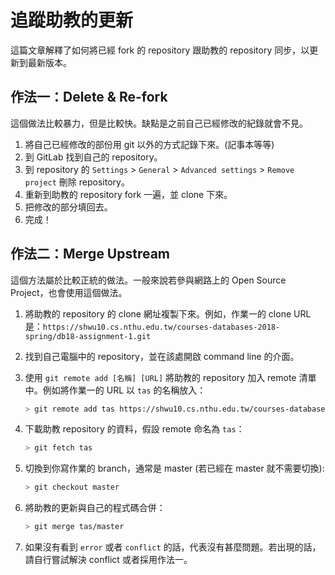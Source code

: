 # 追蹤助教的更新

這篇文章解釋了如何將已經 fork 的 repository 跟助教的 repository 同步，以更新到最新版本。

## 作法一：Delete & Re-fork

這個做法比較暴力，但是比較快。缺點是之前自己已經修改的紀錄就會不見。

1. 將自己已經修改的部份用 git 以外的方式記錄下來。(記事本等等)
2. 到 GitLab 找到自己的 repository。
3. 到 repository 的 `Settings` > `General` > `Advanced settings` > `Remove project` 刪除 repository。
4. 重新到助教的 repository fork 一遍，並 clone 下來。
5. 把修改的部分填回去。
6. 完成！

## 作法二：Merge Upstream

這個方法屬於比較正統的做法。一般來說若參與網路上的 Open Source Project，也會使用這個做法。

1. 將助教的 repository 的 clone 網址複製下來。例如，作業一的 clone URL 是：`https://shwu10.cs.nthu.edu.tw/courses-databases-2018-spring/db18-assignment-1.git`
2. 找到自己電腦中的 repository，並在該處開啟 command line 的介面。
3. 使用 `git remote add [名稱] [URL]` 將助教的 repository 加入 remote 清單中。例如將作業一的 URL 以 `tas` 的名稱放入：

    ```bash
    > git remote add tas https://shwu10.cs.nthu.edu.tw/courses-databases-2018-spring/db18-assignment-1.git
    ```
4. 下載助教 repository 的資料，假設 remote 命名為 `tas`：

    ```bash
    > git fetch tas
    ```
5. 切換到你寫作業的 branch，通常是 master (若已經在 master 就不需要切換):

    ```bash
    > git checkout master
    ```
6. 將助教的更新與自己的程式碼合併：

    ```bash
    > git merge tas/master
    ```
7. 如果沒有看到 `error` 或者 `conflict` 的話，代表沒有甚麼問題。若出現的話，請自行嘗試解決 conflict 或者採用作法一。
